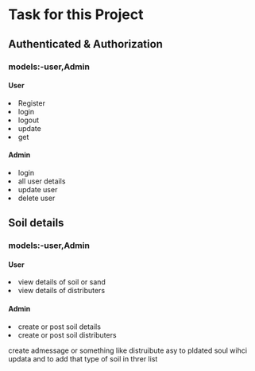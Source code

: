<h1>Task for this Project</h1>

<h2>Authenticated & Authorization</h2>
<h3>models:-user,Admin</h3>
<h4>User</h4>
<li>Register</li>
<li>login</li>
<li>logout</li>
<li>update</li>
<li>get</li>

<h4>Admin</h4>
<li>login</li>
<li>all user details</li>
<li>update user</li>
<li>delete user</li>

<h2>Soil details</h2>
<h3>models:-user,Admin</h3>
<h4>User</h4>
<li>view  details of soil or sand</li>
<li>view  details of distributers</li>

<h4>Admin</h4>
<li>create or post soil details</li>
<li>create or post soil distributers</li>

create admessage or something like distruibute asy to pldated soul wihci updata and to add that type of soil in threr list
